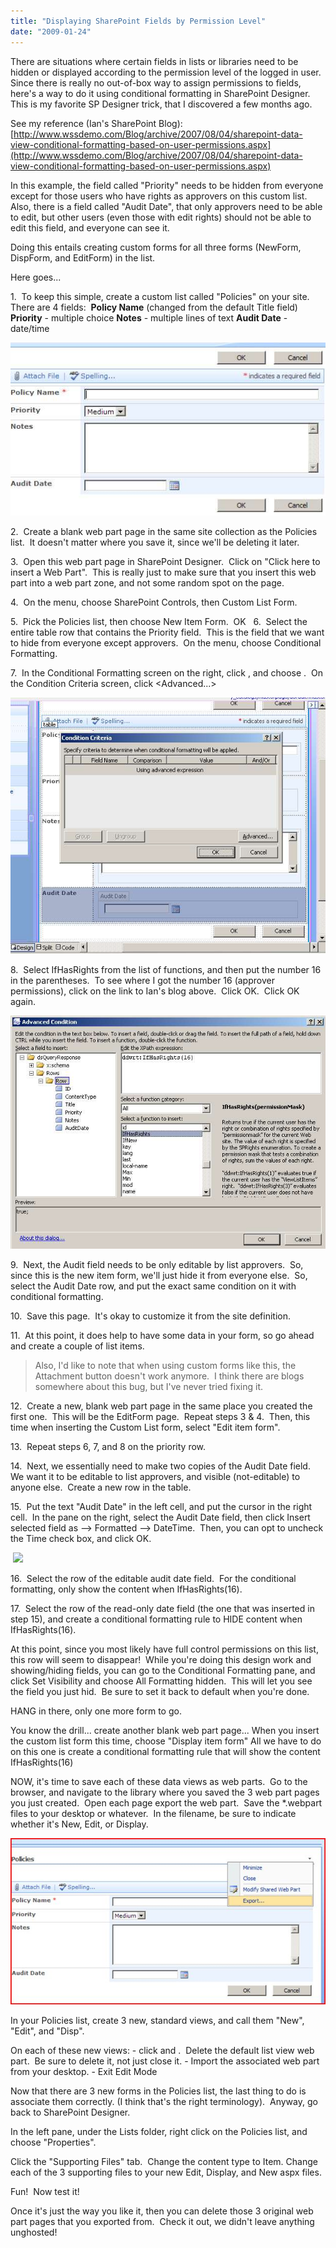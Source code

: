 ```yaml
---
title: "Displaying SharePoint Fields by Permission Level"
date: "2009-01-24"
---
```


[](http://spinsiders.com/laurar/files/2009/01/croppercapture3.jpg)There are situations where certain fields in lists or libraries need to be hidden or displayed according to the permission level of the logged in user.  Since there is really no out-of-box way to assign permissions to fields, here's a way to do it using conditional formatting in SharePoint Designer.  This is my favorite SP Designer trick, that I discovered a few months ago.

See my reference (Ian's SharePoint Blog): [http://www.wssdemo.com/Blog/archive/2007/08/04/sharepoint-data-view-conditional-formatting-based-on-user-permissions.aspx](http://www.wssdemo.com/Blog/archive/2007/08/04/sharepoint-data-view-conditional-formatting-based-on-user-permissions.aspx)

In this example, the field called "Priority" needs to be hidden from everyone except for those users who have rights as approvers on this custom list.  Also, there is a field called "Audit Date", that only approvers need to be able to edit, but other users (even those with edit rights) should not be able to edit this field, and everyone can see it.

Doing this entails creating custom forms for all three forms (NewForm, DispForm, and EditForm) in the list.

Here goes...

1.  To keep this simple, create a custom list called "Policies" on your site.  There are 4 fields:  **Policy Name** (changed from the default Title field) **Priority** - multiple choice **Notes** - multiple lines of text **Audit Date** - date/time

[](http://spinsiders.com/laurar/files/2009/01/capture1.jpg)

[![](images/croppercapture1.jpg)](http://spinsiders.com/laurar/files/2009/01/croppercapture1.jpg)

2.  Create a blank web part page in the same site collection as the Policies list.  It doesn't matter where you save it, since we'll be deleting it later.

3.  Open this web part page in SharePoint Designer.  Click on "Click here to insert a Web Part".  This is really just to make sure that you insert this web part into a web part zone, and not some random spot on the page.

4.  On the <Insert> menu, choose SharePoint Controls, then Custom List Form.

5.  Pick the Policies list, then choose New Item Form.  OK   6.  Select the entire table row that contains the Priority field.  This is the field that we want to hide from everyone except approvers.  On the <Data View> menu, choose Conditional Formatting.

[](http://spinsiders.com/laurar/files/2009/01/capture2.jpg)

7.  In the Conditional Formatting screen on the right, click <Create>, and choose <Show content>.  On the Condition Criteria screen, click <Advanced...>

[![](images/croppercapture3.jpg)](http://spinsiders.com/laurar/files/2009/01/croppercapture3.jpg)[](http://spinsiders.com/laurar/files/2009/01/croppercapture2.jpg)

[](http://spinsiders.com/laurar/files/2009/01/capture2.jpg)

8.  Select IfHasRights from the list of functions, and then put the number 16 in the parentheses.  To see where I got the number 16 (approver permissions), click on the link to Ian's blog above.  Click OK.  Click OK again.

[](http://spinsiders.com/laurar/files/2009/01/capture3.jpg)

[](http://spinsiders.com/laurar/files/2009/01/capture3.jpg)

[![](images/croppercapture4.jpg)](http://spinsiders.com/laurar/files/2009/01/croppercapture4.jpg)

9.  Next, the Audit field needs to be only editable by list approvers.  So, since this is the new item form, we'll just hide it from everyone else.  So, select the Audit Date row, and put the exact same condition on it with conditional formatting. 

10.  Save this page.  It's okay to customize it from the site definition.

11.  At this point, it does help to have some data in your form, so go ahead and create a couple of list items. 

> Also, I'd like to note that when using custom forms like this, the Attachment button doesn't work anymore.  I think there are blogs somewhere about this bug, but I've never tried fixing it.

12.  Create a new, blank web part page in the same place you created the first one.  This will be the EditForm page.  Repeat steps 3 & 4.  Then, this time when inserting the Custom List form, select "Edit item form". 

13.  Repeat steps 6, 7, and 8 on the priority row.

14.  Next, we essentially need to make two copies of the Audit Date field.  We want it to be editable to list approvers, and visible (not-editable) to anyone else.  Create a new row in the table.

15.  Put the text "Audit Date" in the left cell, and put the cursor in the right cell.  In the <Data Source Details> pane on the right, select the Audit Date field, then click Insert selected field as --> Formatted --> DateTime.  Then, you can opt to uncheck the Time check box, and click OK.

 [![](images/croppercapture5-500x369.jpg)](http://spinsiders.com/laurar/files/2009/03/croppercapture5.jpg)[](http://spinsiders.com/laurar/files/2009/01/capture5.jpg)[](http://spinsiders.com/laurar/files/2009/01/capture5.jpg)

16.  Select the row of the editable audit date field.  For the conditional formatting, only show the content when IfHasRights(16). 

17.  Select the row of the read-only date field (the one that was inserted in step 15), and create a conditional formatting rule to HIDE content when IfHasRights(16).

At this point, since you most likely have full control permissions on this list, this row will seem to disappear!  While you're doing this design work and showing/hiding fields, you can go to the Conditional Formatting pane, and click Set Visibility and choose All Formatting hidden.  This will let you see the field you just hid.  Be sure to set it back to default when you're done.

HANG in there, only one more form to go.

You know the drill... create another blank web part page... When you insert the custom list form this time, choose "Display item form" All we have to do on this one is create a conditional formatting rule that will show the content IfHasRights(16)

NOW, it's time to save each of these data views as web parts.  Go to the browser, and navigate to the library where you saved the 3 web part pages you just created.  Open each page export the web part.  Save the \*.webpart files to your desktop or whatever.  In the filename, be sure to indicate whether it's New, Edit, or Display.

[![](images/capture6.jpg)](http://spinsiders.com/laurar/files/2009/01/capture6.jpg)

In your Policies list, create 3 new, standard views, and call them "New", "Edit", and "Disp".

On each of these new views: - click <site actions> and <edit page>.  Delete the default list view web part.  Be sure to delete it, not just close it. - Import the associated web part from your desktop. - Exit Edit Mode

Now that there are 3 new forms in the Policies list, the last thing to do is associate them correctly. (I think that's the right terminology).  Anyway, go back to SharePoint Designer.

In the left pane, under the Lists folder, right click on the Policies list, and choose "Properties".

Click the "Supporting Files" tab.  Change the content type to Item. Change each of the 3 supporting files to your new Edit, Display, and New aspx files.

Fun!  Now test it!

Once it's just the way you like it, then you can delete those 3 original web part pages that you exported from.  Check it out, we didn't leave anything unghosted!
